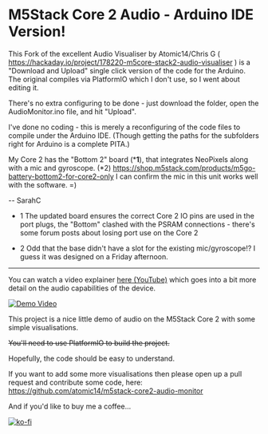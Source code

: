 # M5Stack Core 2 Audio - Arduino IDE Version!
This Fork of the excellent Audio Visualiser by Atomic14/Chris G ( https://hackaday.io/project/178220-m5core-stack2-audio-visualiser ) is a "Download and Upload" single click version of the code for the Arduino. The original compiles via PlatformIO which I don't use, so I went about editing it.

There's no extra configuring to be done - just download the folder, open the AudioMonitor.ino file, and hit "Upload".

I've done no coding - this is merely a reconfiguring of the code files to compile under the Arduino IDE. (Though getting the paths for the subfolders right for Arduino is a complete PITA.)

My Core 2 has the "Bottom 2" board (***1**), that integrates NeoPixels along with a mic and gyroscope. (*2)
https://shop.m5stack.com/products/m5go-battery-bottom2-for-core2-only
I can confirm the mic in this unit works well with the software. =)

  -- SarahC

* 1 The updated board ensures the correct Core 2 IO pins are used in the port plugs, the "Bottom" clashed with the PSRAM connections - there's some forum posts about losing port use on the Core 2

* 2 Odd that the base didn't have a slot for the existing mic/gyroscope!? I guess it was designed on a Friday afternoon.
----------------------

You can watch a video explainer [here (YouTube)](https://www.youtube.com/watch?v=CwIWpBqa-nM) which goes into a bit more detail on the audio capabilities of the device.

[![Demo Video](https://img.youtube.com/vi/CwIWpBqa-nM/0.jpg)](https://www.youtube.com/watch?v=CwIWpBqa-nM)

This project is a nice little demo of audio on the M5Stack Core 2 with some simple visualisations.

~~You'll need to use PlatformIO to build the project.~~

Hopefully, the code should be easy to understand.

If you want to add some more visualisations then please open up a pull request and contribute some code, here: https://github.com/atomic14/m5stack-core2-audio-monitor

And if you'd like to buy me a coffee...

[![ko-fi](https://ko-fi.com/img/githubbutton_sm.svg)](https://ko-fi.com/Z8Z734F5Y)
